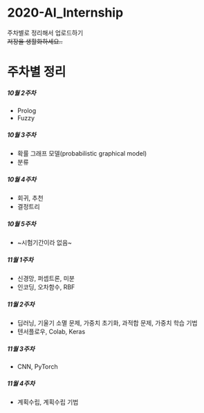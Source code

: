 # 2020-AI_Internship
주차별로 정리해서 업로드하기  
 ~~저장을 생활화하세요..~~ 
 
# 주차별 정리
##### 10월 2주차
+ Prolog   
+ Fuzzy  

##### 10월 3주차
+ 확률 그래프 모델(probabilistic graphical model)
+ 분류

##### 10월 4주차
+ 회귀, 추천 
+ 결정트리 

##### 10월 5주차
+ ~시험기간이라 없음~ 

##### 11월 1주차
+ 신경망, 퍼셉트론, 미분
+ 인코딩, 오차함수, RBF

##### 11월 2주차
+ 딥러닝, 기울기 소멸 문제, 가중치 초기화, 과적합 문제, 가중치 학습 기법 
+ 텐서플로우, Colab, Keras 

##### 11월 3주차
+ CNN, PyTorch

##### 11월 4주차
+ 계획수립, 계획수립 기법